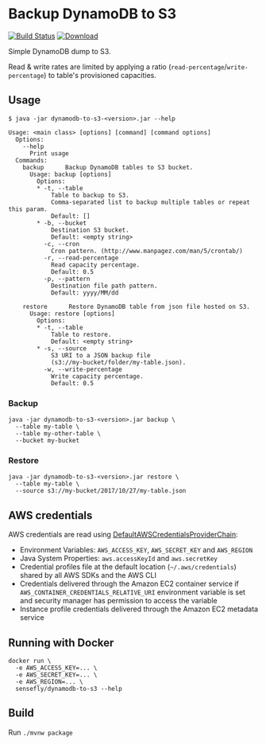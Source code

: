 # Backup DynamoDB to S3

[![Build Status](https://travis-ci.org/sensefly-sa/dynamodb-to-s3.svg?branch=master)](https://travis-ci.org/sensefly-sa/dynamodb-to-s3)
[ ![Download](https://api.bintray.com/packages/sensefly/maven/dynamodb-to-s3/images/download.svg) ](https://bintray.com/sensefly/maven/dynamodb-to-s3/_latestVersion)

Simple DynamoDB dump to S3.
  
Read & write rates are limited by applying a ratio (`read-percentage`/`write-percentage`) to table's provisioned capacities.


## Usage

```
$ java -jar dynamodb-to-s3-<version>.jar --help

Usage: <main class> [options] [command] [command options]
  Options:
    --help
      Print usage
  Commands:
    backup      Backup DynamoDB tables to S3 bucket.
      Usage: backup [options]
        Options:
        * -t, --table
            Table to backup to S3. 
            Comma-separated list to backup multiple tables or repeat this param.
            Default: []
        * -b, --bucket
            Destination S3 bucket.
            Default: <empty string>
          -c, --cron
            Cron pattern. (http://www.manpagez.com/man/5/crontab/)
          -r, --read-percentage
            Read capacity percentage.
            Default: 0.5
          -p, --pattern
            Destination file path pattern.
            Default: yyyy/MM/dd

    restore      Restore DynamoDB table from json file hosted on S3.
      Usage: restore [options]
        Options:
        * -t, --table
            Table to restore.
            Default: <empty string>
        * -s, --source
            S3 URI to a JSON backup file 
            (s3://my-bucket/folder/my-table.json). 
          -w, --write-percentage
            Write capacity percentage.
            Default: 0.5
```

### Backup

```
java -jar dynamodb-to-s3-<version>.jar backup \
  --table my-table \
  --table my-other-table \
  --bucket my-bucket
```

### Restore

```
java -jar dynamodb-to-s3-<version>.jar restore \
  --table my-table \
  --source s3://my-bucket/2017/10/27/my-table.json
```

## AWS credentials

AWS credentials are read using [DefaultAWSCredentialsProviderChain](http://docs.aws.amazon.com/AWSJavaSDK/latest/javadoc/com/amazonaws/auth/DefaultAWSCredentialsProviderChain.html):
* Environment Variables: `AWS_ACCESS_KEY`, `AWS_SECRET_KEY` and `AWS_REGION`
* Java System Properties: `aws.accessKeyId` and `aws.secretKey`
* Credential profiles file at the default location (`~/.aws/credentials`) shared by all AWS SDKs and the AWS CLI
* Credentials delivered through the Amazon EC2 container service if `AWS_CONTAINER_CREDENTIALS_RELATIVE_URI` environment 
variable is set and security manager has permission to access the variable
* Instance profile credentials delivered through the Amazon EC2 metadata service

## Running with Docker

```
docker run \
  -e AWS_ACCESS_KEY=... \
  -e AWS_SECRET_KEY=... \
  -e AWS_REGION=... \
  sensefly/dynamodb-to-s3 --help
```

## Build

Run `./mvnw package`